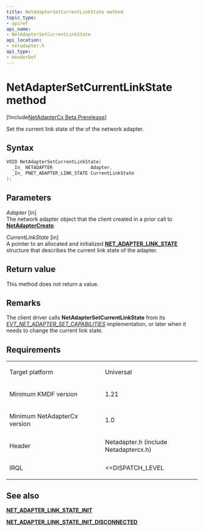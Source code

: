 ```yaml
---
title: NetAdapterSetCurrentLinkState method
topic_type:
- apiref
api_name:
- NetAdapterSetCurrentLinkState
api_location:
- netadapter.h
api_type:
- HeaderDef
---
```


# NetAdapterSetCurrentLinkState method


[!include[NetAdapterCx Beta Prerelease](../netcx-beta-prerelease.md)]

Set the current link state of the of the network adapter.

Syntax
------

```cpp
VOID NetAdapterSetCurrentLinkState(
  _In_ NETADAPTER              Adapter,
  _In_ PNET_ADAPTER_LINK_STATE CurrentLinkState
);
```

Parameters
----------

*Adapter* [in]  
The network adapter object that the client created in a prior call to [**NetAdapterCreate**](netadaptercreate.md).

*CurrentLinkState* [in]  
A pointer to an allocated and initialized [**NET_ADAPTER_LINK_STATE**](net-adapter-link-state.md) structure that describes the current link state of the adapter.

Return value
------------

This method does not return a value.

Remarks
-------

The client driver calls **NetAdapterSetCurrentLinkState** from its [*EVT_NET_ADAPTER_SET_CAPABILITIES*](evt-net-adapter-set-capabilities.md) implementation, or later when it needs to change the current link state.

Requirements
------------

<table>
<colgroup>
<col width="50%" />
<col width="50%" />
</colgroup>
<tbody>
<tr class="odd">
<td align="left"><p>Target platform</p></td>
<td align="left">Universal</td>
</tr>
<tr class="even">
<td align="left"><p>Minimum KMDF version</p></td>
<td align="left"><p>1.21</p></td>
</tr>
<tr class="odd">
<td align="left"><p>Minimum NetAdapterCx version</p></td>
<td align="left"><p>1.0</p></td>
</tr>
<tr class="even">
<td align="left"><p>Header</p></td>
<td align="left">Netadapter.h (include Netadaptercx.h)</td>
</tr>
<tr class="odd">
<td align="left"><p>IRQL</p></td>
<td align="left"><p>&lt;=DISPATCH_LEVEL</p></td>
</tr>
</tbody>
</table>

## See also


[**NET_ADAPTER_LINK_STATE_INIT**](net-adapter-link-state-init.md)

[**NET_ADAPTER_LINK_STATE_INIT_DISCONNECTED**](net-adapter-link-state-init-disconnected.md)

 

 






